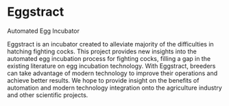 # Eggstract
Automated Egg Incubator

Eggstract is an incubator created to alleviate majority of the difficulties in hatching fighting cocks. 
This project provides new insights into the automated egg incubation process for fighting cocks, filling a gap in the existing literature on egg incubation technology.
With Eggstract, breeders can take advantage of modern technology to improve their operations and achieve better results. 
We hope to provide insight on the benefits of automation and modern technology integration onto the agriculture industry and other scientific projects. 
